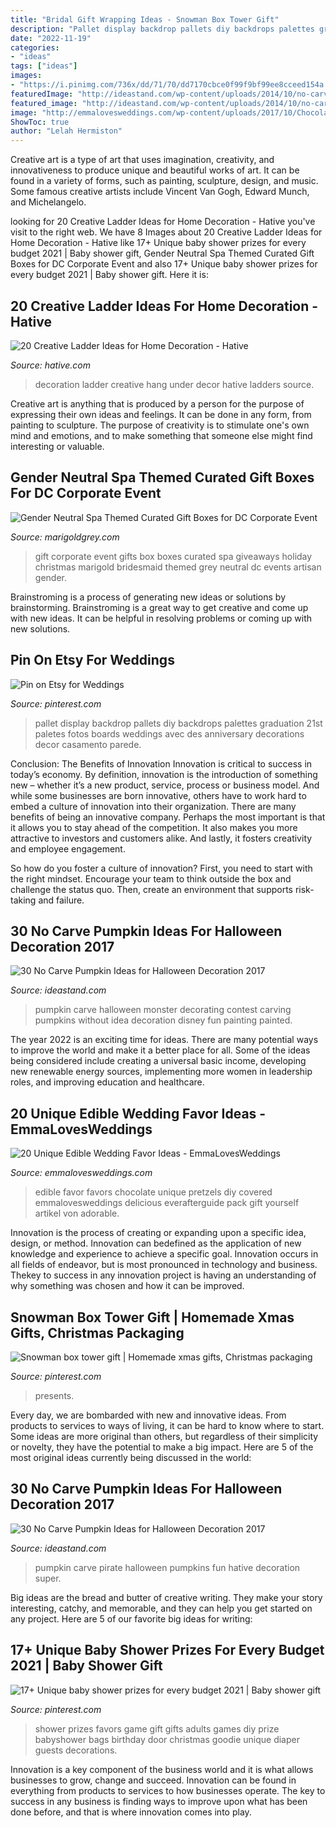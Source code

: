 ```yaml
---
title: "Bridal Gift Wrapping Ideas - Snowman Box Tower Gift"
description: "Pallet display backdrop pallets diy backdrops palettes graduation 21st paletes fotos boards weddings avec des anniversary decorations decor casamento parede"
date: "2022-11-19"
categories:
- "ideas"
tags: ["ideas"]
images:
- "https://i.pinimg.com/736x/dd/71/70/dd7170cbce0f99f9bf99ee8cceed154a.jpg"
featuredImage: "http://ideastand.com/wp-content/uploads/2014/10/no-carve-pumpkin-ideas/29-pirate-pumpkin.jpg"
featured_image: "http://ideastand.com/wp-content/uploads/2014/10/no-carve-pumpkin-ideas/15-monster.jpg"
image: "http://emmalovesweddings.com/wp-content/uploads/2017/10/Chocolate-Pretzels-edible-wedding-favor-ideas.jpg"
ShowToc: true
author: "Lelah Hermiston"
---
```



Creative art is a type of art that uses imagination, creativity, and innovativeness to produce unique and beautiful works of art. It can be found in a variety of forms, such as painting, sculpture, design, and music. Some famous creative artists include Vincent Van Gogh, Edward Munch, and Michelangelo.

	

		
looking for 20 Creative Ladder Ideas for Home Decoration - Hative you've visit to the right web. We have 8 Images about 20 Creative Ladder Ideas for Home Decoration - Hative like 17+ Unique baby shower prizes for every budget 2021 | Baby shower gift, Gender Neutral Spa Themed Curated Gift Boxes for DC Corporate Event and also 17+ Unique baby shower prizes for every budget 2021 | Baby shower gift. Here it is:
		
    
## 20 Creative Ladder Ideas For Home Decoration - Hative

<img loading=lazy src="https://hative.com/wp-content/uploads/2014/06/ladder-decor-ideas/20-ladder-decor-ideas.jpg" onerror="this.onerror=null;this.src='https://tse2.mm.bing.net/th?id=OIP.DnWg652kQc8FWCIogHUlCgHaLI&amp;pid=15.1';" alt="20 Creative Ladder Ideas for Home Decoration - Hative">

_Source: hative.com_

>decoration ladder creative hang under decor hative ladders source. 

	

Creative art is anything that is produced by a person for the purpose of expressing their own ideas and feelings. It can be done in any form, from painting to sculpture. The purpose of creativity is to stimulate one's own mind and emotions, and to make something that someone else might find interesting or valuable.

    
## Gender Neutral Spa Themed Curated Gift Boxes For DC Corporate Event

<img loading=lazy src="http://cdn.shopify.com/s/files/1/0024/3728/3897/articles/spa-curated-gift-box-dc-corporate-event-utah-first-marigold-grey-e1504982023124_1024x1024.jpg?v=1563410428" onerror="this.onerror=null;this.src='https://tse3.mm.bing.net/th?id=OIP.GHeZsZUt2JkqKP8JliC8egHaLF&amp;pid=15.1';" alt="Gender Neutral Spa Themed Curated Gift Boxes for DC Corporate Event">

_Source: marigoldgrey.com_

>gift corporate event gifts box boxes curated spa giveaways holiday christmas marigold bridesmaid themed grey neutral dc events artisan gender. 

	

Brainstroming is a process of generating new ideas or solutions by brainstorming. Brainstroming is a great way to get creative and come up with new ideas. It can be helpful in resolving problems or coming up with new solutions.

    
## Pin On Etsy For Weddings

<img loading=lazy src="https://i.pinimg.com/736x/c1/4d/97/c14d970600be70fac2a98a44321fe479.jpg" onerror="this.onerror=null;this.src='https://tse4.mm.bing.net/th?id=OIP.sYT4WednT0Dm8nt7-oMTagHaLH&amp;pid=15.1';" alt="Pin on Etsy for Weddings">

_Source: pinterest.com_

>pallet display backdrop pallets diy backdrops palettes graduation 21st paletes fotos boards weddings avec des anniversary decorations decor casamento parede. 

	

Conclusion: The Benefits of Innovation
Innovation is critical to success in today’s economy. By definition, innovation is the introduction of something new – whether it’s a new product, service, process or business model. And while some businesses are born innovative, others have to work hard to embed a culture of innovation into their organization.
There are many benefits of being an innovative company. Perhaps the most important is that it allows you to stay ahead of the competition. It also makes you more attractive to investors and customers alike. And lastly, it fosters creativity and employee engagement.

So how do you foster a culture of innovation? First, you need to start with the right mindset. Encourage your team to think outside the box and challenge the status quo. Then, create an environment that supports risk-taking and failure.

    
## 30 No Carve Pumpkin Ideas For Halloween Decoration 2017

<img loading=lazy src="http://ideastand.com/wp-content/uploads/2014/10/no-carve-pumpkin-ideas/15-monster.jpg" onerror="this.onerror=null;this.src='https://tse4.mm.bing.net/th?id=OIP.u7tRLfA-l9ThrP8uA1VBrgHaJ4&amp;pid=15.1';" alt="30 No Carve Pumpkin Ideas for Halloween Decoration 2017">

_Source: ideastand.com_

>pumpkin carve halloween monster decorating contest carving pumpkins without idea decoration disney fun painting painted. 

	

The year 2022 is an exciting time for ideas. There are many potential ways to improve the world and make it a better place for all. Some of the ideas being considered include creating a universal basic income, developing new renewable energy sources, implementing more women in leadership roles, and improving education and healthcare.

    
## 20 Unique Edible Wedding Favor Ideas - EmmaLovesWeddings

<img loading=lazy src="http://emmalovesweddings.com/wp-content/uploads/2017/10/Chocolate-Pretzels-edible-wedding-favor-ideas.jpg" onerror="this.onerror=null;this.src='https://tse2.mm.bing.net/th?id=OIP.6MNATRNLH-WfUqj33xWUUAHaKu&amp;pid=15.1';" alt="20 Unique Edible Wedding Favor Ideas - EmmaLovesWeddings">

_Source: emmalovesweddings.com_

>edible favor favors chocolate unique pretzels diy covered emmalovesweddings delicious everafterguide pack gift yourself artikel von adorable. 

	

Innovation is the process of creating or expanding upon a specific idea, design, or method. Innovation can bedefined as the application of new knowledge and experience to achieve a specific goal. Innovation occurs in all fields of endeavor, but is most pronounced in technology and business. Thekey to success in any innovation project is having an understanding of why something was chosen and how it can be improved.

    
## Snowman Box Tower Gift | Homemade Xmas Gifts, Christmas Packaging

<img loading=lazy src="https://i.pinimg.com/736x/14/26/3c/14263c8baeb8595644194255c94c6179.jpg" onerror="this.onerror=null;this.src='https://tse3.mm.bing.net/th?id=OIP.o71HZrjkpuIyJ6XNt5ymswHaK5&amp;pid=15.1';" alt="Snowman box tower gift | Homemade xmas gifts, Christmas packaging">

_Source: pinterest.com_

>presents. 

	

Every day, we are bombarded with new and innovative ideas. From products to services to ways of living, it can be hard to know where to start. Some ideas are more original than others, but regardless of their simplicity or novelty, they have the potential to make a big impact. Here are 5 of the most original ideas currently being discussed in the world: 

    
## 30 No Carve Pumpkin Ideas For Halloween Decoration 2017

<img loading=lazy src="http://ideastand.com/wp-content/uploads/2014/10/no-carve-pumpkin-ideas/29-pirate-pumpkin.jpg" onerror="this.onerror=null;this.src='https://tse2.mm.bing.net/th?id=OIP.3VoAgI_omVHJK9mxergSzwHaH0&amp;pid=15.1';" alt="30 No Carve Pumpkin Ideas for Halloween Decoration 2017">

_Source: ideastand.com_

>pumpkin carve pirate halloween pumpkins fun hative decoration super. 

	

Big ideas are the bread and butter of creative writing. They make your story interesting, catchy, and memorable, and they can help you get started on any project. Here are 5 of our favorite big ideas for writing:

    
## 17+ Unique Baby Shower Prizes For Every Budget 2021 | Baby Shower Gift

<img loading=lazy src="https://i.pinimg.com/736x/dd/71/70/dd7170cbce0f99f9bf99ee8cceed154a.jpg" onerror="this.onerror=null;this.src='https://tse3.mm.bing.net/th?id=OIP.AhXfeLzLctc4SCkO_AQCZwHaJ3&amp;pid=15.1';" alt="17+ Unique baby shower prizes for every budget 2021 | Baby shower gift">

_Source: pinterest.com_

>shower prizes favors game gift gifts adults games diy prize babyshower bags birthday door christmas goodie unique diaper guests decorations. 

	

Innovation is a key component of the business world and it is what allows businesses to grow, change and succeed. Innovation can be found in everything from products to services to how businesses operate. The key to success in any business is finding ways to improve upon what has been done before, and that is where innovation comes into play.

